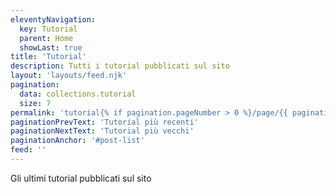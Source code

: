 ```yaml
---
eleventyNavigation:
  key: Tutorial
  parent: Home
  showLast: true
title: 'Tutorial'
description: Tutti i tutorial pubblicati sul sito
layout: 'layouts/feed.njk'
pagination:
  data: collections.tutorial
  size: 7
permalink: 'tutorial{% if pagination.pageNumber > 0 %}/page/{{ pagination.pageNumber }}{% endif %}/'
paginationPrevText: 'Tutorial più recenti'
paginationNextText: 'Tutorial più vecchi'
paginationAnchor: '#post-list'
feed: ''
---
```


Gli ultimi tutorial pubblicati sul sito
